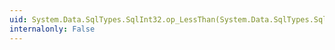 ```yaml
---
uid: System.Data.SqlTypes.SqlInt32.op_LessThan(System.Data.SqlTypes.SqlInt32,System.Data.SqlTypes.SqlInt32)
internalonly: False
---
```

